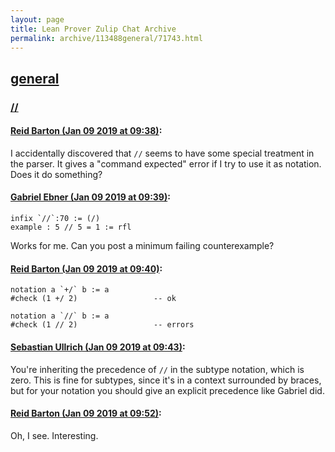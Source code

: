 ```yaml
---
layout: page
title: Lean Prover Zulip Chat Archive 
permalink: archive/113488general/71743.html
---
```


## [general](index.html)
### [//](71743.html)

#### [Reid Barton (Jan 09 2019 at 09:38)](https://leanprover.zulipchat.com/#narrow/stream/113488-general/topic////near/154708470):
I accidentally discovered that `//` seems to have some special treatment in the parser. It gives a "command expected" error if I try to use it as notation. Does it do something?

#### [Gabriel Ebner (Jan 09 2019 at 09:39)](https://leanprover.zulipchat.com/#narrow/stream/113488-general/topic////near/154708509):
```lean
infix `//`:70 := (/)
example : 5 // 5 = 1 := rfl
```
Works for me.  Can you post a minimum failing counterexample?

#### [Reid Barton (Jan 09 2019 at 09:40)](https://leanprover.zulipchat.com/#narrow/stream/113488-general/topic////near/154708563):
```lean
notation a `+/` b := a
#check (1 +/ 2)                 -- ok

notation a `//` b := a
#check (1 // 2)                 -- errors
```

#### [Sebastian Ullrich (Jan 09 2019 at 09:43)](https://leanprover.zulipchat.com/#narrow/stream/113488-general/topic////near/154708651):
You're inheriting the precedence of `//` in the subtype notation, which is zero. This is fine for subtypes, since it's in a context surrounded by braces, but for your notation you should give an explicit precedence like Gabriel did.

#### [Reid Barton (Jan 09 2019 at 09:52)](https://leanprover.zulipchat.com/#narrow/stream/113488-general/topic////near/154709098):
Oh, I see. Interesting.

